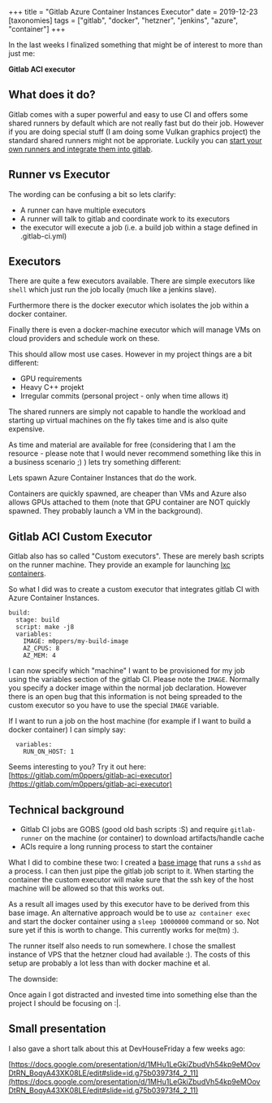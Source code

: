 +++
title = "Gitlab Azure Container Instances Executor"
date = 2019-12-23
[taxonomies]
tags = ["gitlab",
  "docker",
  "hetzner",
  "jenkins",
  "azure", "container"]
+++

In the last weeks I finalized something that might be of interest to more than just me:

**Gitlab ACI executor**

<!-- more -->

## What does it do?

Gitlab comes with a super powerful and easy to use CI and offers some shared runners by default which are not really fast but do their job. However if you are doing special stuff (I am doing some Vulkan graphics project) the standard shared runners might not be approriate. Luckily you can [start your own runners and integrate them into gitlab](https://docs.gitlab.com/runner/).

## Runner vs Executor

The wording can be confusing a bit so lets clarify:

- A runner can have multiple executors
- A runner will talk to gitlab and coordinate work to its executors
- the executor will execute a job (i.e. a build job within a stage defined in .gitlab-ci.yml)

## Executors

There are quite a few executors available. There are simple executors like `shell` which just run the job locally (much like a jenkins slave).

Furthermore there is the docker executor which isolates the job within a docker container.

Finally there is even a docker-machine executor which will manage VMs on cloud providers and schedule work on these.

This should allow most use cases. However in my project things are a bit different:

- GPU requirements
- Heavy C++ projekt
- Irregular commits (personal project - only when time allows it)

The shared runners are simply not capable to handle the workload and starting up virtual machines on the fly takes time and is also quite expensive.

As time and material are available for free (considering that I am the resource - please note that I would never recommend something like this in a business scenario ;) ) lets try something different:

Lets spawn Azure Container Instances that do the work.

Containers are quickly spawned, are cheaper than VMs and Azure also allows GPUs attached to them (note that GPU container are NOT quickly spawned. They probably launch a VM in the background).

## Gitlab ACI Custom Executor

Gitlab also has so called "Custom executors". These are merely bash scripts on the runner machine. They provide an example for launching [lxc containers](https://docs.gitlab.com/runner/executors/custom_examples/lxd.html).

So what I did was to create a custom executor that integrates gitlab CI with Azure Container Instances.

```
build:
  stage: build
  script: make -j8
  variables:
    IMAGE: m0ppers/my-build-image
    AZ_CPUS: 8
    AZ_MEM: 4
```

I can now specify which "machine" I want to be provisioned for my job using the variables section of the gitlab CI. Please note the `IMAGE`. Normally you specify a docker image within the normal job declaration. However there is an open bug that this information is not being spreaded to the custom executor so you have to use the special `IMAGE` variable.

If I want to run a job on the host machine (for example if I want to build a docker container) I can simply say:

```
  variables:
    RUN_ON_HOST: 1
```

Seems interesting to you? Try it out here: [https://gitlab.com/m0ppers/gitlab-aci-executor](https://gitlab.com/m0ppers/gitlab-aci-executor)

## Technical background

- Gitlab CI jobs are GOBS (good old bash scripts :S) and require `gitlab-runner` on the machine (or container) to download artifacts/handle cache
- ACIs require a long running process to start the container

What I did to combine these two: I created a [base image](https://gitlab.com/m0ppers/gitlab-aci-executor/blob/master/Dockerfile) that runs a `sshd` as a process. I can then just pipe the gitlab job script to it. When starting the container the custom executor will make sure that the ssh key of the host machine will be allowed so that this works out.

As a result all images used by this executor have to be derived from this base image. An alternative approach would be to use `az container exec` and start the docker container using a `sleep 10000000` command or so. Not sure yet if this is worth to change. This currently works for me(tm) :).

The runner itself also needs to run somewhere. I chose the smallest instance of VPS that the hetzner cloud had available :). The costs of this setup are probably a lot less than with docker machine et al.

The downside:

Once again I got distracted and invested time into something else than the project I should be focusing on :|.

## Small presentation

I also gave a short talk about this at DevHouseFriday a few weeks ago:

[https://docs.google.com/presentation/d/1MHu1LeGkiZbudVh54kp9eMOovDtRN_BoqyA43XK08LE/edit#slide=id.g75b03973f4_2_11](https://docs.google.com/presentation/d/1MHu1LeGkiZbudVh54kp9eMOovDtRN_BoqyA43XK08LE/edit#slide=id.g75b03973f4_2_11)
